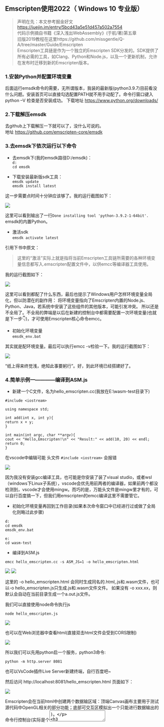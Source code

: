 ## Emscripten使用2022（ Windows 10 专业版）    

> 声明在先：本文参考掘金好文 https://juejin.im/entry/5bcd43a5e51d457a502a7554    
> 代码示例摘自书籍《深入浅出WebAssembly》(于航/著)第五章    
> 旧版2019教程在这里https://github.com/missgentle/Q-A/tree/master/Guide/Emscripten    
> Emscripten工具链是作为一个独立的Emscripten SDK分发的。SDK提供了所有必需的工具，如Clang、Python和Node.js，以及一个更新机制，允许在发布时迁移到新的Emscripten版本。    

### 1.安装Python并配置环境变量    

后面运行emsdk命令的需要，无所谓版本，我装的最新版(python3.9.7)目前看没什么问题。安装首页可以直接勾选配置PATH就不用手动配了。命令行窗口键入python –V 检查是否安装成功。
下载地址 https://www.python.org/downloads/    

### 2.下载解压emsdk    

去github上下载解压一下就可以了，没什么可说的。    
地址 https://github.com/emscripten-core/emsdk     

### 3.去emsdk下依次运行以下命令    

- 去emsdk下(我的emsdk路径D:/emsdk)：    
`d:`    
`cd emsdk`    

- 下载安装最新版sdk工具：    
`emsdk update`    
`emsdk install latest`    

这一步需要点时间十分钟应该够了。我的运行截图如下：    

<img src='img/emsdk-1.png'>    

这里可以看到输出了一行`Done installing tool 'python-3.9.2-1-64bit'.` emsdk的内置Python。    

- 激活sdk    
`emsdk activate latest`    

引用下书中原文：    
> 这里的“激活”实际上就是指将当前Emscripten工具链所需要的各种环境变量信息都写入.emscripten配置文件中，以供emcc等编译器工具使用。    

我的运行截图如下：    

<img src='img/emsdk-2.png'>    

这里可以看到都配了什么东西，最后也提示了Windows用户怎样环境变量全局化，但以防潜在的副作用：
将环境变量指向了Emscripten内置的Node.js、Python、Java，若系统中安装了这些组件的其他版本，可能引发冲突。
所以还是不全局了。不全局的弊端是以后在新建的控制台中都需要配置一次环境变量(也就是下一步👇)，才可使用Emscripten核心命令emcc。    

- 初始化环境变量    
`emsdk_env.bat`    

其实就是配环境变量。最后可以执行emcc -v检验一下。我的运行截图如下：    

<img src='img/emsdk-3.png'>    

“纸上得来终觉浅，绝知此事要躬行”。好，到此环境已经搭建好了。    

### 4.简单示例一————编译到ASM.js    

- 新建一个C文件，名为hello_emscripten.cc(我放在E:\wasm-test目录下)    

```
#include <iostream>

using namespace std;

int add(int x, int y){
return x + y;
}

int main(int argc, char **argv){
cout << "Hello,Emscripten!\n" << "Result:" << add(10, 20) << endl;
return 0;
}
```    

在vscode中编辑可能 头文件 `#include <iostream>` 会报错    

<img src='img/emsdk-4.png'>    

因为我没有安装gcc编译工具，也可能是你安装了装了visual studio，或者wsl（windows下Linux子系统），vscode会优先用前两者的编译器，如果前两个都没检测到，vscode才会使用mingw。而巧的是，万能头文件是mingw里才有的，可以自行百度搞一下，但我们用emscripten的emcc编译这里不需要管它。    




- 初始化环境变量再回到工作目录(如果本次命令窗口中已经进行过或做了全局化则略过此步骤)    

`d:`    
`cd emsdk`    
`emsdk_env.bat`    

`e:`   
`cd wasm-test`    

- 编译到ASM.js    

`emcc hello_emscripten.cc -s ASM_JS=1 -o hello_emscripten.html`    

<img src='img/emsdk-5.png'>    
<img src='img/emsdk-6.png'>    

这里的 -o hello_emscripten.html 会同时生成同名的.html,.js和.wasm文件，也可以-o hello_emscripten.js只生成.js和.wasm文件文件。
如果没有 -o xxx.xx，则默认会自动在当前目录生成一个a.out.js文件。    

我们可以直接使用node命令执行js    

`node hello_emscripten.js`    

<img src='img/emsdk-7.png'>    

也可以在Web浏览器中查看html(直接双击html文件会受到CORS限制)    

<img src='img/emsdk-8.png'>    

所以我们可以先用python启一个服务，python3命令:     

`python -m http.server 8081`    

也可以VsCode插件Live Server新建终端，自行百度吧~    

然后访问 http://localhost:8081/hello_emscripten.html  页面如下：    

<img src='img/emsdk-9.png'>    

Emscripten会在当前html中创建两个数据输区域：顶端Canvas画布主要用于测试源代码中OpenGL相关的部分功能；底部可交互区模拟出一个只能进行数据输出的命令行控制台(实际是个<textarea>)。    

### 5.简单示例二————连接C/C++与WebAssembly     

Emscripten无法将涉及浏览器层API的C/C++源程序(如使用了OpenGL技术)与独立的Wasm模块打包在一起。对此的解决办法是：只将不涉及浏览器层API接口，
仅具有纯计算和方法调用过程的代码打包到Wasm模块中；对于那些需要与浏览器进行交互或JS接口调用的代码，则将其按照普通的JS代码进行打包并交由浏览器执行。

  - Standalone类型    
  
  该类型的Wasm应用只适用于那些仅包含纯计算和方法调用逻辑的C/C++源程序。即源程序中不能有任何涉及需要与浏览器API进行交互、发送远程请求(HTTP/Socket)，
  以及与数据显示、输入等I/O相关的代码。构建该类型的Wasm应用时只会生成独立的Wasm二进制模块，而不会帮助构建任何用于连接该模块与上层JS环境的脚本文件。
  
   首先新建一个C文件，名为emscripten-standalone.cc (为了后面方便区分源文件和编译输出文件我创建一个cc目录把源文件放在E:\ wasm-test\cc目录下，另外创建一个out目录用于后面放输出文件）    

   ```
   //"胶水工具" 解决了大多数原生到Web的跨平台问题
   #include <emscripten.h>
    
   //条件编译 在C++编译器中以C语言的规则来处理代码，防止Name Mangling处理
   #ifdef __cplusplus
   extern "C"{
   #endif
    
   //利用宏防止函数被DCE
   EMSCRIPTEN_KEEPALIVE int add(int x, int y){
   return x + y;
   }
    
   #ifdef __cplusplus
   }
   #endif
   ```    
   
   原以为这里的__cplusplus是一个_，后来看到编译出来的方法名还是经过了Name Mangling，才发现这是两个_。
    
  构建Standalone类型的Wasm应用有两种方式：
  
   1 使用增强型优化器的方式(Optimizer)    
    `emcc cc/emscripten-standalone.cc -Os -s WASM=1 -o out/emscripten-standalone-optimizer.wasm`    
    
   其中-Os参数是优化的关键，该参数告知编译器以“第4等级”的优化策略优化目标代码，进而删除其中没有被用到并且与ERE(Emscripten Runtime Environment, Emscripten运行时环境)相关的所有信息。但这种方式可能并不适用于功能较为复杂或使用了C++11及以上版本语法特性的Wasm应用。WASM=1标识用于设置编译器生成目标文件类型为wasm二进制模块。    
    
  <img src='img/emsdk-null.png'>    
  <img src='img/emsdk-null.png'>    
  
   接下来，给出HTML与JS脚本代码index-optimizer.html(E:\ wasm-test\html目录下)：：    
   ```
   <!DOCTYPE html>
   <html>
   <head>
     <title>Emscripten - Standalone WebAssembly Module - Optimizer</title>
   </head>
   <body>
     <script type="text/javascript">
       // 远程加载wasm模块
       fetch('../out/emscripten-standalone-optimizer.wasm').then(
         response => response.arrayBuffer()
       ).then(bytes =>
         // 没有需要向模块中导入的内容
         WebAssembly.instantiate(bytes, {})
       ).then(result => {
         // 从exports对象中获取模块对外暴露出的add方法
         const exportFuncAdd = result.instance.exports['_add'];
         // 调用add方法
         console.log(exportFuncAdd(10, 20));
       })
     </script>
   </body>
   </html>
   ```    
    
   注意，在Name Mangling特性不生效的情况下，Emscripten会给导出的函数的函数名前加上下划线做前缀，因此从exports对象中获取导出函数时需要使用“_add”.    

   访问 http://127.0.0.1:8081/html/index-optimizer.html    
	
   <img src='img/emsdk-null.png'>    
   
   2 编译成动态库的方式(Dynamic Library)    
    `emcc cc/emscripten-standalone.cc -s WASM=1 -s SIDE_MODULE=1 -o out/emscripten-standalone-dynamic.wasm`    
    编译命令添加SIDE_MODULE=1标识让Emscripten将C/C++源代码文件编译成一个WebAssembly动态链接库。    
  
   这里再添加一个index-dynamic.html：    
   
   ```
<!DOCTYPE html>
<html>
<head>
	<title>Emscripten - Standalone WebAssembly Module - Dynamic</title>
</head>
<body>
	<script type="text/javascript">
		// 远程加载wasm模块
		fetch('../out/emscripten-standalone-dynamic.wasm').then(
			response => response.arrayBuffer()
		).then(bytes =>
			WebAssembly.instantiate(bytes, {
				// 向模块中导入用于初始化的env模块对象
				env: {
					memoryBase: 0,
					tableBase: 0,
					table: new WebAssembly.Table({
						initial: 2,
						element: 'anyfunc'
					}),
					abort: function(msg){
						console.error(msg);
					}
				}
			})
		).then(result => {
			// 从exports对象中获取模块对外暴露出的add方法
			const exportFuncAdd = result.instance.exports['_add'];
			// 调用add方法
			let outcome = exportFuncAdd(10, 20);
			console.log(outcome);
		})
	</script>
</body>
</html>
   ```    
   与Optimizer方式不同的是，这里需要在初始化wasm模块时，向其内部导入包含模块初始化资源的env命名空间对象，在这个对象中我们为模块提供了Table对象结构以及相关的初始化参数。    

  - Dependent类型    
  
  Dependent类型与Standalone类型有所不同的是，该类型应用中一般含有大量与浏览器特定功能相关的方法调用。
  比如C/C++源代码中使用了IO标准库，OpenGL等需要与宿主环境本身进行交互的相关技术。这部分代码需要Emscripten进行单独处理。    
  
  另外，由于wasm模块本身无法直接与浏览器进行交互，因此，Emscripten需要通过某种具有类似“胶水”功能的JS代码，
  来将wasm模块与web浏览器在功能交互和数据资源传输层面连接起来。但这部分工作会由Emscripten来帮助我们完成。
  
  首先，新建一个C文件，名为emscripten-dependent.cc(我还是放在E:\wasm-test\cc目录下)    
  
   ```
    #include <emscripten.h>
    #include <iostream>
    
    using namespace std;
    
    #ifdef __cplusplus
    extern "C"{
    #endif
    
    EMSCRIPTEN_KEEPALIVE void echo(int x){
    cout << "The number you input is: " << x << endl;
    }
    
    #ifdef __cplusplus
    }
    #endif
 ```    
  
这里使用了cout对象来向控制台打印上层JS环境传入的一个整型数据，即使用了C/C++源代码中使用了IO标准库。    

接下来，我们通过一段js代码来调用后续wasm模块暴露出的函数，以及其他相关主流程代码。    
post-script.js文件(E:\wasm-test\js目录下)：    

```
//向Module初始化完毕的钩子队列中加入待执行的内容
__ATPOSTRUN__.push(() => {
	//调用模块中暴露出的echo方法
	Module.ccall('echo', null, ['number'], [10]);
	//也可以这样调用
	Module['asm']['_echo'](10);
})
```    
由于Emscripten会自动生成用于连接模块与浏览器的JS脚本，因此，我们不需要考虑应该如何加载模块，以及如何为模块提供初始化数据。只需要编写模块初始化后需要执行的主流程代码即可。    
这里我们通过Module.ccall全局函数调用了echo方法，Module.ccall就是由自动生成的脚本文件中封装好的“胶水”方法，用于调用模块内部函数。    
代码中还使用了名为__ATPOSTRUN__的数组结构，放入该数组结构中的函数会在模块和ERE初始化完成后依次执行。因此改数组结构也被称为ERE内部的一个生命周期钩子(Hook)队列。    
ERE内部定义了多种类型的钩子队列结构，放入这些队列的函数会在ERE的生命周期的特定阶段被执行。    

```
var __ATPRERUN__ = [] // functions called before the runtime is initialized
var __ATINIT__  = [] // functions called during startup
var __ATMAIN__  = [] // functions called when main() is to be run 
var __ATEXIT__  = [] // functions called during shutdown
var __ATPOSTRUN__  = [] // functions called after the runtime has exited
```    

之后，我们执行命令编译C代码：      
  `emcc cc/emscripten-dependent.cc -s WASM=1 -s EXPORTED_RUNTIME_METHODS=[ccall] --post-js js/post-script-dependent.js -o out/emscripten-dependent.js`     
EXPORTED_RUNTIME_METHODS 标识以数组形式记录所有需要被导出的Emscripten运行时方法，以便Emscripten能够将这些方法的定义直接绑定到全局的Module对象中。    
--post-js参数用于指定需要被追加到“胶水”脚本文件的JS代码，将被拼接到“胶水文件的尾部”；使用--pre-js编译参数可添加需要在Module对象初始化前执行的JS代码，即追加到脚本文件的头部。    

<img src='img/emsdk-null.png'>    

最后，通过html文件整合wasm模块index-dependent.html ：    

```
<!DOCTYPE html>
<html lang="en">
<head>
	<meta charset="utf-8">
	<title>Emscripten - Dependent WebAssembly Module</title>
</head>
<body>
	<script type="text/javascript">
		//初始化Module全局对象，由Emscrpten自动完成内容填充
		var Module = {};

		fetch('../out/emscripten-dependent.wasm').then(
			response => response.arrayBuffer()
			).then((bytes) => {
				//填充模块数据
				Module.wasmBinary = bytes;
				//动态异步载入Emscrpten生成的“胶水”脚本文件
				var script = document.createElement('script');
				script.src = "emscripten-dependent.js";
				document.body.appendChild(script);
			});
	</script>
</body>
</html>
```    

与Standalone类型初始化不同，这里需要在加载脚本文件之前使用远程获取的wasm二进制数据填充Module全局对象的wasmBinary属性，
再通过动态加载的方式将“胶水”脚本文件绑定并加载到当前的html中。    

“胶水”脚本文件中的代码在执行时会自动检测当前全局作用域是否存在名为Module的JS对象，以及该对象的wasmBinary属性是否包含一段有效的wasm模块二进制数据。    
若一切正常，则脚本文件会自动完成ERE初始化，模块加载和实例化等过程，并在相应时期依次执行各钩子队列中的方法。    

<img src='img/emsdk-null.png'>    

想深入了解wasm编译流程的可以啃啃源码：`emsdk\fastcomp\emscripten\tools\shared.py`    

